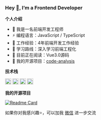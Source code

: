 ### Hey 👋, I’m a Frontend Developer

**个人介绍**

* 👨 我是一名前端开发工程师
* ⚡ 编程语言：JavaScript / TypeScript
* 🍻 工作经验：4年前端开发工作经验
* 🏃 学习路线：深入学习前端工程化
* 📖 目前正在阅读：Vue3.0源码
* 📝 我的开源项目：[code-analysis](https://github.com/TaurusJi/code-anaylsis)

**技术栈**

<code><img height="20" src="https://github.com/TaurusJi/TaurusJi/blob/main/javascript.png"></code>
<code><img height="20" src="https://github.com/TaurusJi/TaurusJi/blob/main/typescript.png"></code>
<code><img height="20" src="https://github.com/TaurusJi/TaurusJi/blob/main/vue.png"></code>
<code><img height="20" src="https://github.com/TaurusJi/TaurusJi/blob/main/react.png"></code>


**我的开源项目**

[![Readme Card]()](https://github.com/TaurusJi/code-anaylsis)

如果你对我感兴趣⭐️，可以加我 [微信](https://github.com/TaurusJi/TaurusJi/blob/main/qrcode.jpg) 进一步交流
